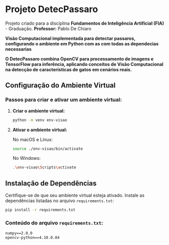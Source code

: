 # Projeto DetecPassaro
Projeto criado para a disciplina **Fundamentos de Inteligência Artificial (FIA)** - Graduação. **Professor:** Pablo De Chiaro

**Visão Computacional implementada para detectar passaros, configurando o ambiente em Python com as com todas as dependecias necessarias**

**O DetecPassaro combina OpenCV para processamento de imagens e TensorFlow para inferência, aplicando conceitos de Visão Computacional na detecção de características de gatos em cenários reais.**

## Configuração do Ambiente Virtual

### Passos para criar e ativar um ambiente virtual:

1. **Criar o ambiente virtual:**

   ```bash
   python -m venv env-visao
   ```

2. **Ativar o ambiente virtual:**

   No macOS e Linux:

   ```bash
   source ./env-visao/bin/activate
   ```

   No Windows:

   ```bash
   .\env-visao\Scripts\activate
   ```

## Instalação de Dependências

Certifique-se de que seu ambiente virtual esteja ativado. Instale as dependências listadas no arquivo `requirements.txt`:

```bash
pip install -r requirements.txt
```

### Conteúdo do arquivo `requirements.txt`:

```text
numpy==2.0.0
opencv-python==4.10.0.84
```

